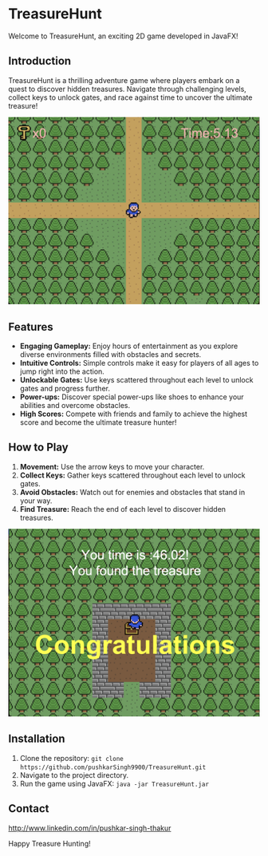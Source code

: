 # TreasureHunt

Welcome to TreasureHunt, an exciting 2D game developed in JavaFX!

## Introduction
TreasureHunt is a thrilling adventure game where players embark on a quest to discover hidden treasures. Navigate through challenging levels, collect keys to unlock gates, and race against time to uncover the ultimate treasure!

![Start of game](/source-image/image1.png)

## Features
- **Engaging Gameplay:** Enjoy hours of entertainment as you explore diverse environments filled with obstacles and secrets.
- **Intuitive Controls:** Simple controls make it easy for players of all ages to jump right into the action.
- **Unlockable Gates:** Use keys scattered throughout each level to unlock gates and progress further.
- **Power-ups:** Discover special power-ups like shoes to enhance your abilities and overcome obstacles.
- **High Scores:** Compete with friends and family to achieve the highest score and become the ultimate treasure hunter!

## How to Play
1. **Movement:** Use the arrow keys to move your character.
2. **Collect Keys:** Gather keys scattered throughout each level to unlock gates.
3. **Avoid Obstacles:** Watch out for enemies and obstacles that stand in your way.
4. **Find Treasure:** Reach the end of each level to discover hidden treasures.

![End of game](/source-image/image3.png)

## Installation
1. Clone the repository: `git clone https://github.com/pushkarSingh9900/TreasureHunt.git`
2. Navigate to the project directory.
3. Run the game using JavaFX: `java -jar TreasureHunt.jar`


## Contact
http://www.linkedin.com/in/pushkar-singh-thakur

Happy Treasure Hunting!

